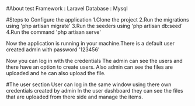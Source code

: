 #About test
Framework : Laravel
Database : Mysql

#Steps to Configure the application
1.Clone the project
2.Run the migrations using 'php artisan migrate' 
3.Run the seeders using 'php artisan db:seed'
4.Run the command 'php artisan serve'

Now the application is running in your machine.There is a default user created admin with password '123456'

Now you can log in with the credentials
The admin can see the users and there have an option to create users.
Also admin can see the files are uploaded and he can also upload the file.

#The user section
User can log in the same window using there own credentials created by admin
In the user dashboard they can see the files that are uploaded from there side and manage the items.
